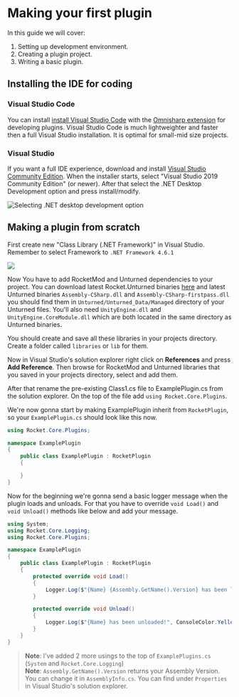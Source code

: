 # Making your first plugin

In this guide we will cover:

1. Setting up development environment.
2. Creating a plugin project.
3. Writing a basic plugin.

## Installing the IDE for coding

### Visual Studio Code
You can install [install Visual Studio Code](https://code.visualstudio.com/) with the [Omnisharp extension](https://marketplace.visualstudio.com/items?itemName=ms-vscode.csharp) for developing plugins. Visual Studio Code is much lightweighter and faster then a full Visual Studio installation. It is optimal for small-mid size projects.

### Visual Studio
If you want a full IDE experience, download and install [Visual Studio Community Edition](https://visualstudio.microsoft.com/vs/community/). When the installer starts, select "Visual Studio 2019 Community Edition" (or newer). After that select the .NET Desktop Development option and press install/modify.

![Selecting .NET desktop development option](https://docs.microsoft.com/en-us/visualstudio/install/media/vs2017-modify-workloads.png?view=vs-2017g)

## Making a plugin from scratch
First create new "Class Library (.NET Framework)" in Visual Studio. Remember to select Framework to `.NET Framework 4.6.1`

<img src="https://i.imgur.com/6xpxrLt.png" style="max-width: 80%;" />

Now You have to add RocketMod and Unturned dependencies to your project. You can download latest Rocket.Unturned binaries [here](https://github.com/RocketMod/Rocket.Unturned/releases) and latest Unturned binaries `Assembly-CSharp.dll` and `Assembly-CSharp-firstpass.dll` you should find them in `Unturned/Unturned_Data/Managed` directory of your Unturned files. You'll also need `UnityEngine.dll` and `UnityEngine.CoreModule.dll` which are both located in the same directory as Unturned binaries.  

You should create and save all these libraries in your projects directory. Create a folder called `libraries` or `lib` for them.

Now in Visual Studio's solution explorer right click on **References** and press **Add Reference**. Then browse for RocketMod and Unturned libraries that you saved in your projects directory, select and add them.

After that rename the pre-existing Class1.cs file to ExamplePlugin.cs from the solution explorer. On the top of the file add `using Rocket.Core.Plugins`.

We're now gonna start by making ExamplePlugin inherit from `RocketPlugin`, so your `ExamplePlugin.cs` should look like this now.

```csharp
using Rocket.Core.Plugins;

namespace ExamplePlugin
{
    public class ExamplePlugin : RocketPlugin
    {

    }
}
```

Now for the beginning we're gonna send a basic logger message when the plugin loads and unloads. For that you have to override `void Load()` and `void Unload()` methods like below and add your message.

```csharp
using System;
using Rocket.Core.Logging;
using Rocket.Core.Plugins;

namespace ExamplePlugin
{
    public class ExamplePlugin : RocketPlugin
    {
        protected override void Load()
        {
            Logger.Log($"{Name} {Assembly.GetName().Version} has been loaded!", ConsoleColor.Yellow);
        }

        protected override void Unload()
        {
            Logger.Log($"{Name} has been unloaded!", ConsoleColor.Yellow);
        }
    }
}
```
> **Note**: I've added 2 more usings to the top of `ExamplePlugins.cs` (`System` and `Rocket.Core.Logging`)  
> **Note**: `Assembly.GetName().Version` returns your Assembly Version. You can change it in `AssemblyInfo.cs`. You can find under `Properties` in Visual Studio's solution explorer.
